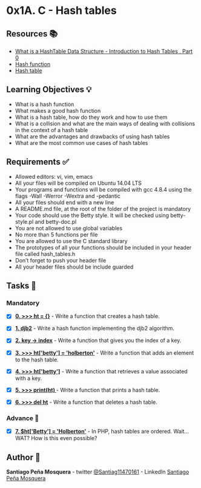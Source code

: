 # 0x1A. C - Hash tables
## Resources :books:

* [What is a HashTable Data Structure - Introduction to Hash Tables , Part 0](https://intranet.hbtn.io/rltoken/uodWZz-2jyHReOeToaLNdQ)
* [Hash function](https://intranet.hbtn.io/rltoken/YiFi_oMjd9cZ4VepsS2RKQ)
* [Hash table](https://intranet.hbtn.io/rltoken/Kswyyb1f2JY3dn-3TEckUQ)

## Learning Objectives :bulb:
* What is a hash function
* What makes a good hash function
* What is a hash table, how do they work and how to use them
* What is a collision and what are the main ways of dealing with collisions in the context of a hash table
* What are the advantages and drawbacks of using hash tables
* What are the most common use cases of hash tables

## Requirements :white_check_mark:

* Allowed editors: vi, vim, emacs
* All your files will be compiled on Ubuntu 14.04 LTS
* Your programs and functions will be compiled with gcc 4.8.4 using the flags -Wall -Werror -Wextra and -pedantic
* All your files should end with a new line
* A README.md file, at the root of the folder of the project is mandatory
* Your code should use the Betty style. It will be checked using betty-style.pl and betty-doc.pl
* You are not allowed to use global variables
* No more than 5 functions per file
* You are allowed to use the C standard library
* The prototypes of all your functions should be included in your header file called hash_tables.h
* Don’t forget to push your header file
* All your header files should be include guarded

## Tasks :page_with_curl:
### Mandatory
- [x] **[0. >>> ht = {}](./0-hash_table_create.c)** - Write a function that creates a hash table.
- [x] **[1. djb2](./1-djb2.c)** - Write a hash function implementing the djb2 algorithm.
- [x] **[2. key -> index](./2-key_index.c)** - Write a function that gives you the index of a key.
- [x] **[3. >>> ht['betty'] = 'holberton'](./3-hash_table_set.c)** - Write a function that adds an element to the hash table.
- [x] **[4. >>> ht['betty']](./4-hash_table_get.c)** - Write a function that retrieves a value associated with a key.
- [x] **[5. >>> print(ht) ](./5-hash_table_print.c)** - Write a function that prints a hash table.
- [x] **[6. >>> del ht](./6-hash_table_delete.c)** - Write a function that deletes a hash table.


### Advance :muscle:
- [x] **[7. $ht['Betty'] = 'Holberton'](./100-sorted_hash_table.c)** - In PHP, hash tables are ordered. Wait… WAT? How is this even possible?

## Author :pencil:
**Santiago Peña Mosquera** - twitter [@Santiag11470161](https://twitter.com/Santiag11470161) - LinkedIn [Santiago Peña Mosquera](https://www.linkedin.com/in/santiago-pe%C3%B1a-mosquera-abaa20196/)